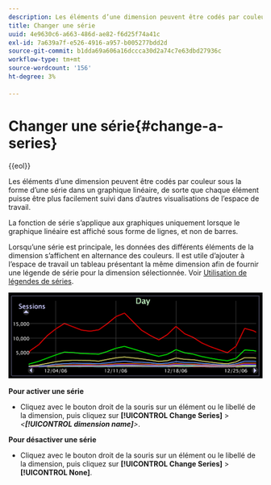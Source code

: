 ```yaml
---
description: Les éléments d’une dimension peuvent être codés par couleur sous la forme d’une série dans un graphique linéaire, de sorte que chaque élément puisse être plus facilement suivi dans d’autres visualisations de l’espace de travail.
title: Changer une série
uuid: 4e9630c6-a663-486d-ae82-f6d25f74a41c
exl-id: 7a639a7f-e526-4916-a957-b005277bdd2d
source-git-commit: b1dda69a606a16dccca30d2a74c7e63dbd27936c
workflow-type: tm+mt
source-wordcount: '156'
ht-degree: 3%

---
```


# Changer une série{#change-a-series}

{{eol}}

Les éléments d’une dimension peuvent être codés par couleur sous la forme d’une série dans un graphique linéaire, de sorte que chaque élément puisse être plus facilement suivi dans d’autres visualisations de l’espace de travail.

La fonction de série s’applique aux graphiques uniquement lorsque le graphique linéaire est affiché sous forme de lignes, et non de barres.

Lorsqu’une série est principale, les données des différents éléments de la dimension s’affichent en alternance des couleurs. Il est utile d’ajouter à l’espace de travail un tableau présentant la même dimension afin de fournir une légende de série pour la dimension sélectionnée. Voir [Utilisation de légendes de séries](../../../../home/c-get-started/c-analysis-vis/c-tables/c-srs-leg.md#concept-c48042a705524bc4b63cd6f24874cc12).

![](assets/vis_LineGraph_Series.png)

**Pour activer une série**

* Cliquez avec le bouton droit de la souris sur un élément ou le libellé de la dimension, puis cliquez sur **[!UICONTROL Change Series]** > *&lt;**[!UICONTROL dimension name]**>*.

**Pour désactiver une série**

* Cliquez avec le bouton droit de la souris sur un élément ou le libellé de la dimension, puis cliquez sur **[!UICONTROL Change Series]** > **[!UICONTROL None]**.
